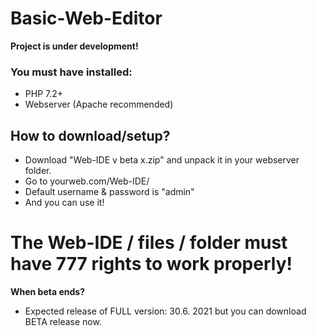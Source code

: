 # Basic-Web-Editor
__Project is under development!__

### You must have installed:
- PHP 7.2+
- Webserver (Apache recommended)

## How to download/setup?
- Download "Web-IDE v beta x.zip" and unpack it in your webserver folder.
- Go to yourweb.com/Web-IDE/
- Default username & password is "admin"
- And you can use it!

# The Web-IDE / files / folder must have 777 rights to work properly!

__When beta ends?__
- Expected release of FULL version: 30.6. 2021 but you can download BETA release now.
